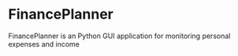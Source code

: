 # FinancePlanner
FinancePlanner is an Python GUI application for monitoring personal expenses and income
